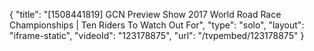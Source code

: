 {
    "title": "[1508441819] GCN Preview Show 2017 World Road Race Championships | Ten Riders To Watch Out For",
    "type": "solo",
    "layout": "iframe-static",
    "videoId": "123178875",
    "url": "\/tvpembed\/123178875"
}